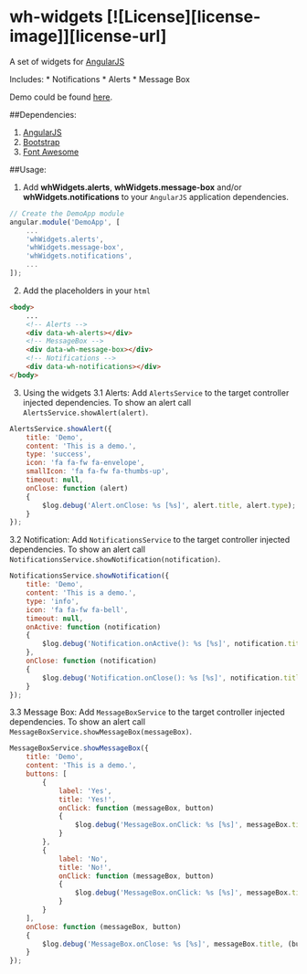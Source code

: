 wh-widgets [![License][license-image]][license-url]
==========================

A set of widgets for [AngularJS](http://angularjs.org/)

Includes:
    * Notifications
    * Alerts
    * Message Box

Demo could be found [here](http://kovachev.github.io/wh-widgets/).

##Dependencies:

1. [AngularJS](http://angularjs.org/)
1. [Bootstrap](http://getbootstrap.com/)
1. [Font Awesome](http://fortawesome.github.io/Font-Awesome/)

##Usage:

1. Add **whWidgets.alerts**, **whWidgets.message-box** and/or **whWidgets.notifications** to your `AngularJS` application dependencies.
```javascript
// Create the DemoApp module
angular.module('DemoApp', [
    ...
    'whWidgets.alerts', 
    'whWidgets.message-box', 
    'whWidgets.notifications',
    ...
]);
```

2. Add the placeholders in your `html`
```html
<body>
    ...
    <!-- Alerts -->
    <div data-wh-alerts></div>
    <!-- MessageBox -->
    <div data-wh-message-box></div>
    <!-- Notifications -->
    <div data-wh-notifications></div>
</body>
```

3. Using the widgets
  3.1 Alerts: Add `AlertsService` to the target controller injected dependencies. To show an alert call `AlertsService.showAlert(alert)`.
```javascript
AlertsService.showAlert({
    title: 'Demo',
    content: 'This is a demo.',
    type: 'success',
    icon: 'fa fa-fw fa-envelope',
    smallIcon: 'fa fa-fw fa-thumbs-up',
    timeout: null,
    onClose: function (alert)
    {
        $log.debug('Alert.onClose: %s [%s]', alert.title, alert.type);
    }
});
```

 3.2 Notification: Add `NotificationsService` to the target controller injected dependencies. To show an alert call `NotificationsService.showNotification(notification)`.
```javascript
NotificationsService.showNotification({
    title: 'Demo',
    content: 'This is a demo.',
    type: 'info',
    icon: 'fa fa-fw fa-bell',
    timeout: null,
    onActive: function (notification)
    {
        $log.debug('Notification.onActive(): %s [%s]', notification.title, notification.type);
    },
    onClose: function (notification)
    {
        $log.debug('Notification.onClose(): %s [%s]', notification.title, notification.type);
    }
});
```

 3.3 Message Box: Add `MessageBoxService` to the target controller injected dependencies. To show an alert call `MessageBoxService.showMessageBox(messageBox)`.
```javascript
MessageBoxService.showMessageBox({
    title: 'Demo',
    content: 'This is a demo.',
    buttons: [
        {
            label: 'Yes',
            title: 'Yes!',
            onClick: function (messageBox, button)
            {
                $log.debug('MessageBox.onClick: %s [%s]', messageBox.title, button.label);
            }
        },
        {
            label: 'No',
            title: 'No!',
            onClick: function (messageBox, button)
            {
                $log.debug('MessageBox.onClick: %s [%s]', messageBox.title, button.label);
            }
        }
    ],
    onClose: function (messageBox, button)
    {
        $log.debug('MessageBox.onClose: %s [%s]', messageBox.title, (button ? button.label : 'N/A'));
    }
});
```